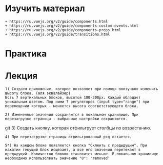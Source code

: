 # Изучить материал
    + https://ru.vuejs.org/v2/guide/components.html
    + https://ru.vuejs.org/v2/guide/components-custom-events.html
    + https://ru.vuejs.org/v2/guide/components-props.html
    + https://ru.vuejs.org/v2/guide/transitions.html
# Практика
    
# Лекция

    1) Создаем приложение, которое позволяет при помощи ползунков изменить высоту блока. (аля эквалайзер)
    Есть 7 вертикальных блоков, высотой 100-300px. Каждый обладает уникальным цветом. Под ними 7 регуляторов (input type="range") при перемещении которых - меняется высота соответствующего блока.

    2) Измененные значения сохраняются в локальном хранилище. При перезагрузке страницы - выбранные настройки сохраняются.
git
    3) Создать кнопку, которая отфильтрует столбцы по возрастанию.

    4) При перезагрузке страницы отфильтрованный ряд остается.

    5*) На каждом блоке появляется кнопка "Склеить с предыдущим". При нажатии текущий блок исщезает, а все его значения перетекают в предыдущий. Количество блоков становится меньше. В локальном хранилище необходимо использолвать значение "0": 'removed'